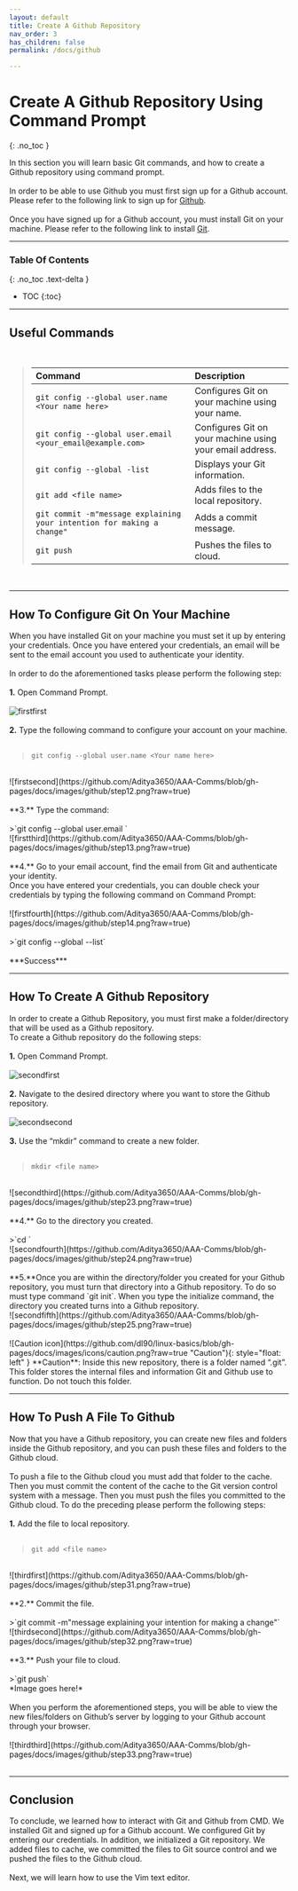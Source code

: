 ```yaml
---
layout: default
title: Create A Github Repository
nav_order: 3
has_children: false
permalink: /docs/github

---
```


# Create A Github Repository Using Command Prompt
{: .no_toc }

In this section you will learn basic Git commands, and how to create a Github repository using command prompt. 
<br/>
<br/>
In order to be able to use Github you must first sign up for a Github account. Please refer to the following link to sign up for [Github](https://docs.github.com/en/get-started/signing-up-for-github/signing-up-for-a-new-github-account).
<br/>
<br/>
Once you have signed up for a Github account, you must install Git on your machine. Please refer to the following link to install [Git](https://git-scm.com/downloads).

---

### Table Of Contents
{: .no_toc .text-delta }
* TOC
{:toc}

---

## Useful Commands

<br/>

>| Command                           | Description                                                                                             |
>| :--------                         | :------------------------------------------------------------------------------------------------------ |
>| `git config --global user.name <Your name here>`| Configures Git on your machine using your name. |
>| `git config --global user.email <your_email@example.com>` | Configures Git on your machine using your email address. |
>| `git config --global -list` | Displays your Git information. |
>| `git add <file name>` | Adds files to the local repository. |
>| `git commit -m"message explaining your intention for making a change"` | Adds a commit message. |
>| `git push` | Pushes the files to cloud. |

<br/>

---

## How To Configure Git On Your Machine

When you have installed Git on your machine you must set it up by entering your credentials. Once you have entered your credentials, an email will be sent to the email account you used to authenticate your identity.
<br/>
<br/>
In order to do the aforementioned tasks please perform the following step:
<br/>
<br/>
**1.** Open Command Prompt.
<br/>
<br/>
![firstfirst](https://github.com/Aditya3650/AAA-Comms/blob/gh-pages/docs/images/github/step11.png?raw=true)
<br/>
<br/>
**2.** Type the following command to configure your account on your machine.
<br/>
<br/>
>`git config --global user.name <Your name here>`

<br/>
![firstsecond](https://github.com/Aditya3650/AAA-Comms/blob/gh-pages/docs/images/github/step12.png?raw=true)
<br/>
<br/>
**3.** Type the command:
<br/>
<br/>
>`git config --global user.email <your_email@example.com>`

<br/>
![firstthird](https://github.com/Aditya3650/AAA-Comms/blob/gh-pages/docs/images/github/step13.png?raw=true)
<br/>
<br/>
**4.** Go to your email account, find the email from Git and authenticate your identity.

<br/>
Once you have entered your credentials, you can double check your credentials by typing the following command on Command Prompt:
<br/>
<br/>
![firstfourth](https://github.com/Aditya3650/AAA-Comms/blob/gh-pages/docs/images/github/step14.png?raw=true)
<br/>
<br/>
>`git config --global --list`

<br/>

<br/>
***Success***

---

## How To Create A Github Repository

In order to create a Github Repository, you must first make a folder/directory that will be used as a Github repository.
<br/>
To create a Github repository do the following steps:
<br/>
<br/>
**1.** Open Command Prompt.
<br/>
<br/>
![secondfirst](https://github.com/Aditya3650/AAA-Comms/blob/gh-pages/docs/images/github/step21.png?raw=true)
<br/>
<br/>
**2.** Navigate to the desired directory where you want to store the Github repository.
<br/>
<br/>
![secondsecond](https://github.com/Aditya3650/AAA-Comms/blob/gh-pages/docs/images/github/step22.png?raw=true)
<br/>
<br/>
**3.** Use the “mkdir” command to create a new folder.
<br/>
<br/>
>`mkdir <file name>`

<br/>
![secondthird](https://github.com/Aditya3650/AAA-Comms/blob/gh-pages/docs/images/github/step23.png?raw=true)
<br/>
<br/>
**4.** Go to the directory you created.
<br/>
<br/>
>`cd <file name>`

<br/>
![secondfourth](https://github.com/Aditya3650/AAA-Comms/blob/gh-pages/docs/images/github/step24.png?raw=true)
<br/>
<br/>
**5.**Once you are within the directory/folder you created for your Github repository, you must turn that directory into a Github repository. To do so must type command `git init`. When you type the initialize command, the directory you created turns into a Github repository.
<br/>
![secondfifth](https://github.com/Aditya3650/AAA-Comms/blob/gh-pages/docs/images/github/step25.png?raw=true)
<br/>
<br/>
![Caution icon](https://github.com/dl90/linux-basics/blob/gh-pages/docs/images/icons/caution.png?raw=true "Caution"){: style="float: left" }
**Caution**: Inside this new repository, there is a folder named “.git”. This folder stores the internal files and information Git and Github use to function. Do not touch this folder.

---

## How To Push A File To Github

Now that you have a Github repository, you can create new files and folders inside the Github repository, and you can push these files and folders to the Github cloud.  
<br/>
To push a file to the Github cloud you must add that folder to the cache. Then you must commit the content of the cache to the Git version control system with a message. Then you must push the files you committed to the Github cloud. To do the preceding please perform the following steps:
<br/>
<br/>
**1.** Add the file to local repository.
<br/>
<br/>
>`git add <file name>`

<br/>
![thirdfirst](https://github.com/Aditya3650/AAA-Comms/blob/gh-pages/docs/images/github/step31.png?raw=true)
<br/>
<br/>
**2.** Commit the file.
<br/>
<br/>
>`git commit -m"message explaining your intention for making a change"`

<br/>
![thirdsecond](https://github.com/Aditya3650/AAA-Comms/blob/gh-pages/docs/images/github/step32.png?raw=true)
<br/>
<br/>
**3.** Push your file to cloud.
<br/>
<br/>
>`git push`

<br/>
*Image goes here!*
<br/>
<br/>
When you perform the aforementioned steps, you will be able to view the new files/folders on Github’s server by logging to your Github account through your browser.
<br/>
<br/>
![thirdthird](https://github.com/Aditya3650/AAA-Comms/blob/gh-pages/docs/images/github/step33.png?raw=true)
<br/>
<br/>

---

## Conclusion

To conclude, we learned how to interact with Git and Github from CMD. We installed Git and signed up for a Github account. We configured Git by entering our credentials. In addition, we initialized a Git repository. We added files to cache, we committed the files to Git source control and we pushed the files to the Github cloud.
<br/>
<br/>
Next, we will learn how to use the Vim text editor.
<br/>
<br/>
